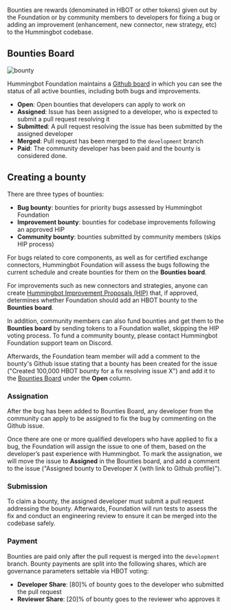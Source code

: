 Bounties are rewards (denominated in HBOT or other tokens) given out by the Foundation or by community members to developers for fixing a bug or adding an improvement (enhancement, new connector, new strategy, etc) to the Hummingbot codebase.

## Bounties Board

![bounty ](/assets/img/bounty-board.jpg)

Hummingbot Foundation maintains a [Github board](https://github.com/orgs/hummingbot/projects/7/views/1) in which you can see the status of all active bounties, including both bugs and improvements.

* **Open**: Open bounties that developers can apply to work on
* **Assigned**: Issue has been assigned to a developer, who is expected to submit a pull request resolving it
* **Submitted**: A pull request resolving the issue has been submitted by the assigned developer
* **Merged**: Pull request has been merged to the `development` branch
* **Paid**: The community developer has been paid and the bounty is considered done.

## Creating a bounty

There are three types of bounties:

* **Bug bounty**: bounties for priority bugs assessed by Hummingbot Foundation
* **Improvement bounty**: bounties for codebase improvements following an approved HIP
* **Community bounty**: bounties submitted by community members (skips HIP process)

For bugs related to core components, as well as for certified exchange connectors, Hummingbot Foundation will assess the bugs following the current schedule and create bounties for them on the **Bounties board**.

For improvements such as new connectors and strategies, anyone can create [Hummingbot Improvement Proposals (HIP)](/governance/proposals) that, if approved, determines whether Foundation should add an HBOT bounty to the **Bounties board**. 

In addition, community members can also fund bounties and get them to the **Bounties board** by sending tokens to a Foundation wallet, skipping the HIP voting process.  To fund a community bounty, please contact Hummingbot Foundation support team on Discord.

Afterwards, the Foundation team member will add a comment to the bounty's Github issue stating that a bounty has been created for the issue ("Created 100,000 HBOT bounty for a fix resolving issue X") and add it to the [Bounties Board](https://github.com/orgs/hummingbot/projects/7/views/1) under the **Open** column.

### Assignation

After the bug has been added to Bounties Board, any developer from the community can apply to be assigned to fix the bug by commenting on the Github issue. 

Once there are one or more qualified developers who have applied to fix a bug, the Foundation will assign the issue to one of them, based on the developer’s past experience with Hummingbot. To mark the assignation, we will move the issue to **Assigned** in the Bounties board, and add a comment to the issue ("Assigned bounty to Developer X (with link to Github profile)").

### Submission

To claim a bounty, the assigned developer must submit a pull request addressing the bounty. Afterwards, Foundation will run tests to assess the fix and conduct an engineering review to ensure it can be merged into the codebase safely.

### Payment

Bounties are paid only after the pull request is merged into the `development` branch. Bounty payments are split into the following shares, which are governance parameters settable via HBOT voting:

* **Developer Share**: [80]% of bounty goes to the developer who submitted the pull request
* **Reviewer Share**: [20]% of bounty goes to the reviewer who approves it
